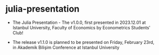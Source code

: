 # julia-presentation

- The Julia Presentation - The v1.0.0, first presented in 2023.12.01 at Istanbul University, Faculty of Economics by Econometrics Students' Club!

- The release v1.1.0 is planned to be presented on Friday, February 23rd, in Akademik Bilişim Conference at Istanbul University


